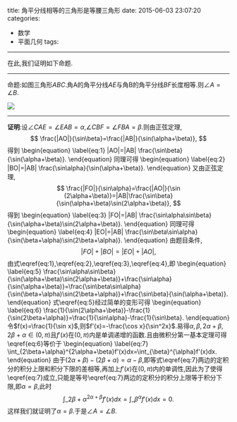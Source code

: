 title: 角平分线相等的三角形是等腰三角形
date: 2015-06-03 23:07:20
categories:
- 数学
- 平面几何
tags:

---
在此,我们证明如下命题.

----
命题:如图三角形$ABC$.角A的角平分线$AE$与角B的角平分线$BF$长度相等.则$\angle A=\angle B$.

<img src="/img/角平分线相等的三角形是等腰三角形-1.png" onload="javascript:if(this.height>this.width){this.height=70}else{this.width=80}">

------
**证明**:设$\angle CAE=\angle EAB=\alpha$,$\angle CBF=\angle FBA=\beta$.则由正弦定理,
$$
\frac{|AO|}{\sin\beta}=\frac{|AB|}{\sin(\alpha+\beta)},
$$
得到
\begin{equation}
  \label{eq:1}
  |AO|=|AB| \frac{\sin\beta}{\sin(\alpha+\beta)}.
\end{equation}
同理可得
\begin{equation}
  \label{eq:2}
  |BO|=|AB| \frac{\sin\alpha}{\sin(\alpha+\beta)}.
\end{equation}
又由正弦定理,
$$
\frac{|FO|}{\sin\alpha}=\frac{|AO|}{\sin (2\alpha+\beta)}=|AB|\frac{\sin\beta}{\sin(\alpha+\beta)\sin(2\alpha+\beta)},
$$
得到
\begin{equation}
  \label{eq:3}
  |FO|=|AB| \frac{\sin\alpha\sin\beta}{\sin(\alpha+\beta)\sin(2\alpha+\beta)}.
\end{equation}
同理可得
\begin{equation}
  \label{eq:4}
  |EO|=|AB| \frac{\sin\beta\sin\alpha}{\sin(\beta+\alpha)\sin(2\beta+\alpha)}.
\end{equation}
由题目条件,
$$
|FO|+|BO|=|EO|+|AO|,
$$
由式\eqref{eq:1},\eqref{eq:2},\eqref{eq:3},\eqref{eq:4},即
\begin{equation}
  \label{eq:5}
 \frac{\sin\alpha\sin\beta}{\sin(\alpha+\beta)\sin(2\alpha+\beta)}+\frac{\sin\alpha}{\sin(\alpha+\beta)}=\frac{\sin\beta\sin\alpha}{\sin(\beta+\alpha)\sin(2\beta+\alpha)}+\frac{\sin\beta}{\sin(\alpha+\beta)}.
\end{equation}
式\eqref{eq:5}经过简单的变形可得
\begin{equation}
  \label{eq:6}
\frac{1}{\sin(2\alpha+\beta)}-\frac{1}{\sin(2\beta+\alpha)}=\frac{1}{\sin\alpha}-\frac{1}{\sin\beta}.
\end{equation}
令$f(x)=\frac{1}{\sin x}$,则$f'(x)=-\frac{\cos x}{\sin^2x}$.易得$\alpha,\beta,2\alpha+\beta,2\beta+\alpha\in (0,\pi)$且$f'(x)$在$(0,\pi)$内是单调递增的函数.且由微积分第一基本定理可得\eqref{eq:6}等价于
\begin{equation}
  \label{eq:7}
  \int\_{2\beta+\alpha}^{2\alpha+\beta}f'(x)dx=\int\_{\beta}^{\alpha}f'(x)dx.
\end{equation}
由于$(2\alpha+\beta)-(2\beta+\alpha)=\alpha-\beta$,即等式\eqref{eq:7}两边的定积分的积分上限和积分下限的差相等,再加上$f'(x)$在$(0,\pi)$内的单调性,因此为了使得\eqref{eq:7}成立,只能是等号\eqref{eq:7}两边的定积分的积分上限等于积分下限,即$\alpha=\beta$,此时
$$
  \int\_{2\beta+\alpha}^{2\alpha+\beta}f'(x)dx=\int\_{\beta}^{\alpha}f'(x)dx=0.
$$
这样我们就证明了$\alpha=\beta$.于是$\angle A=\angle B$.
